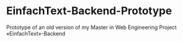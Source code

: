 # EinfachText-Backend-Prototype
Prototype of an old version of my Master in Web Engineering Project «EinfachText»-Backend
